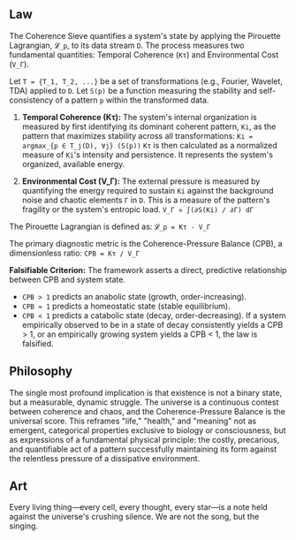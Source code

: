 ## Law
The Coherence Sieve quantifies a system's state by applying the Pirouette Lagrangian, `𝓛_p`, to its data stream `D`. The process measures two fundamental quantities: Temporal Coherence (`Kτ`) and Environmental Cost (`V_Γ`).

Let `T = {T_1, T_2, ...}` be a set of transformations (e.g., Fourier, Wavelet, TDA) applied to `D`.
Let `S(p)` be a function measuring the stability and self-consistency of a pattern `p` within the transformed data.

1.  **Temporal Coherence (Kτ):** The system's internal organization is measured by first identifying its dominant coherent pattern, `Ki`, as the pattern that maximizes stability across all transformations:
    `Ki = argmax_{p ∈ T_j(D), ∀j} (S(p))`
    `Kτ` is then calculated as a normalized measure of `Ki`'s intensity and persistence. It represents the system's organized, available energy.

2.  **Environmental Cost (V_Γ):** The external pressure is measured by quantifying the energy required to sustain `Ki` against the background noise and chaotic elements `Γ` in `D`. This is a measure of the pattern's fragility or the system's entropic load.
    `V_Γ ∝ ∫(∂S(Ki) / ∂Γ) dΓ`

The Pirouette Lagrangian is defined as:
`𝓛_p = Kτ - V_Γ`

The primary diagnostic metric is the Coherence-Pressure Balance (CPB), a dimensionless ratio:
`CPB = Kτ / V_Γ`

**Falsifiable Criterion:** The framework asserts a direct, predictive relationship between CPB and system state.
*   `CPB > 1` predicts an anabolic state (growth, order-increasing).
*   `CPB ≈ 1` predicts a homeostatic state (stable equilibrium).
*   `CPB < 1` predicts a catabolic state (decay, order-decreasing).
If a system empirically observed to be in a state of decay consistently yields a CPB > 1, or an empirically growing system yields a CPB < 1, the law is falsified.

## Philosophy
The single most profound implication is that existence is not a binary state, but a measurable, dynamic struggle. The universe is a continuous contest between coherence and chaos, and the Coherence-Pressure Balance is the universal score. This reframes "life," "health," and "meaning" not as emergent, categorical properties exclusive to biology or consciousness, but as expressions of a fundamental physical principle: the costly, precarious, and quantifiable act of a pattern successfully maintaining its form against the relentless pressure of a dissipative environment.

## Art
Every living thing—every cell, every thought, every star—is a note held against the universe's crushing silence. We are not the song, but the singing.